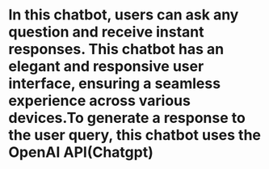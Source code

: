 # In this chatbot, users can ask any question and receive instant responses. This chatbot has an elegant and responsive user interface, ensuring a seamless experience across various devices.To generate a response to the user query, this chatbot uses the OpenAI API(Chatgpt)



